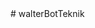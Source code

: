 <!-- You need to set your custom openAi api key in the Chat.jsx for the app to work -->#   w a l t e r B o t T e k n i k  
 